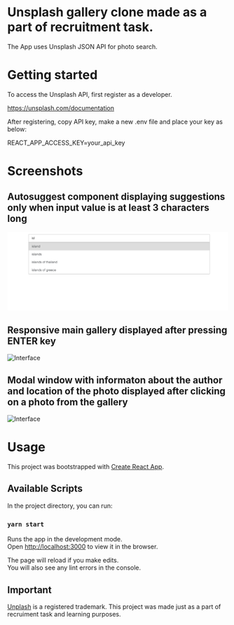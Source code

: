 # Unsplash gallery clone made as a part of recruitment task.

The App uses Unsplash JSON API for photo search.

# Getting started

To access the Unsplash API, first register as a developer.

https://unsplash.com/documentation

After registering, copy API key, make a new .env file and place your key as below:

REACT_APP_ACCESS_KEY=your_api_key

# Screenshots

## Autosuggest component displaying suggestions only when input value is at least 3 characters long

![Interface](public/screenshots/autosuggest.png "Web App picture")

## Responsive main gallery displayed after pressing ENTER key

![Interface](public/screenshots/gallery.png "Web App picture")

## Modal window with informaton about the author and location of the photo displayed after clicking on a photo from the gallery

![Interface](public/screenshots/modal.png "Web App picture")

# Usage

This project was bootstrapped with [Create React App](https://github.com/facebook/create-react-app).

## Available Scripts

In the project directory, you can run:

### `yarn start`

Runs the app in the development mode.<br />
Open [http://localhost:3000](http://localhost:3000) to view it in the browser.

The page will reload if you make edits.<br />
You will also see any lint errors in the console.

## Important 

[Unplash](https://unsplash.com) is a registered trademark. This project was made just as a part of recruiment task and learning purposes.